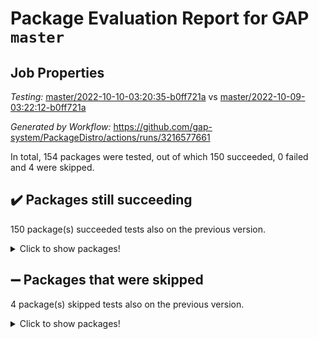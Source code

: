 # Package Evaluation Report for GAP `master`

## Job Properties

*Testing:* [master/2022-10-10-03:20:35-b0ff721a](https://github.com/gap-system/PackageDistro/blob/data/reports/master/2022-10-10-03:20:35-b0ff721a) vs [master/2022-10-09-03:22:12-b0ff721a](https://github.com/gap-system/PackageDistro/blob/data/reports/master/2022-10-09-03:22:12-b0ff721a)

*Generated by Workflow:* https://github.com/gap-system/PackageDistro/actions/runs/3216577661

In total, 154 packages were tested, out of which 150 succeeded, 0 failed and 4 were skipped.

## :heavy_check_mark: Packages still succeeding

150 package(s) succeeded tests also on the previous version.
<details><summary>Click to show packages!</summary>

- 4ti2interface 2022.09-01 [(success)](https://github.com/gap-system/PackageDistro/actions/runs/3216577661/jobs/5258671132)
- ace 5.6.1 [(success)](https://github.com/gap-system/PackageDistro/actions/runs/3216577661/jobs/5258671178)
- aclib 1.3.2 [(success)](https://github.com/gap-system/PackageDistro/actions/runs/3216577661/jobs/5258671205)
- agt 0.2 [(success)](https://github.com/gap-system/PackageDistro/actions/runs/3216577661/jobs/5258671239)
- alnuth 3.2.1 [(success)](https://github.com/gap-system/PackageDistro/actions/runs/3216577661/jobs/5258671268)
- anupq 3.2.6 [(success)](https://github.com/gap-system/PackageDistro/actions/runs/3216577661/jobs/5258671294)
- atlasrep 2.1.5 [(success)](https://github.com/gap-system/PackageDistro/actions/runs/3216577661/jobs/5258671329)
- autodoc 2022.07.10 [(success)](https://github.com/gap-system/PackageDistro/actions/runs/3216577661/jobs/5258671371)
- automata 1.15 [(success)](https://github.com/gap-system/PackageDistro/actions/runs/3216577661/jobs/5258671434)
- automgrp 1.3.2 [(success)](https://github.com/gap-system/PackageDistro/actions/runs/3216577661/jobs/5258671497)
- autpgrp 1.11 [(success)](https://github.com/gap-system/PackageDistro/actions/runs/3216577661/jobs/5258671554)
- cap 2022.10-01 [(success)](https://github.com/gap-system/PackageDistro/actions/runs/3216577661/jobs/5258671619)
- caratinterface 2.3.4 [(success)](https://github.com/gap-system/PackageDistro/actions/runs/3216577661/jobs/5258671673)
- cddinterface 2022.08.11 [(success)](https://github.com/gap-system/PackageDistro/actions/runs/3216577661/jobs/5258671739)
- circle 1.6.5 [(success)](https://github.com/gap-system/PackageDistro/actions/runs/3216577661/jobs/5258671826)
- classicpres 1.22 [(success)](https://github.com/gap-system/PackageDistro/actions/runs/3216577661/jobs/5258671888)
- cohomolo 1.6.10 [(success)](https://github.com/gap-system/PackageDistro/actions/runs/3216577661/jobs/5258671953)
- congruence 1.2.4 [(success)](https://github.com/gap-system/PackageDistro/actions/runs/3216577661/jobs/5258672029)
- corelg 1.56 [(success)](https://github.com/gap-system/PackageDistro/actions/runs/3216577661/jobs/5258672093)
- crime 1.6 [(success)](https://github.com/gap-system/PackageDistro/actions/runs/3216577661/jobs/5258672148)
- crisp 1.4.5 [(success)](https://github.com/gap-system/PackageDistro/actions/runs/3216577661/jobs/5258672194)
- crypting 0.10.3 [(success)](https://github.com/gap-system/PackageDistro/actions/runs/3216577661/jobs/5258672246)
- cryst 4.1.25 [(success)](https://github.com/gap-system/PackageDistro/actions/runs/3216577661/jobs/5258672278)
- crystcat 1.1.10 [(success)](https://github.com/gap-system/PackageDistro/actions/runs/3216577661/jobs/5258672317)
- ctbllib 1.3.4 [(success)](https://github.com/gap-system/PackageDistro/actions/runs/3216577661/jobs/5258672347)
- cubefree 1.19 [(success)](https://github.com/gap-system/PackageDistro/actions/runs/3216577661/jobs/5258672399)
- curlinterface 2.3.1 [(success)](https://github.com/gap-system/PackageDistro/actions/runs/3216577661/jobs/5258672442)
- cvec 2.7.6 [(success)](https://github.com/gap-system/PackageDistro/actions/runs/3216577661/jobs/5258672472)
- datastructures 0.2.7 [(success)](https://github.com/gap-system/PackageDistro/actions/runs/3216577661/jobs/5258672521)
- deepthought 1.0.6 [(success)](https://github.com/gap-system/PackageDistro/actions/runs/3216577661/jobs/5258672577)
- design 1.7 [(success)](https://github.com/gap-system/PackageDistro/actions/runs/3216577661/jobs/5258672643)
- difsets 2.3.1 [(success)](https://github.com/gap-system/PackageDistro/actions/runs/3216577661/jobs/5258672735)
- digraphs 1.6.0 [(success)](https://github.com/gap-system/PackageDistro/actions/runs/3216577661/jobs/5258672784)
- edim 1.3.6 [(success)](https://github.com/gap-system/PackageDistro/actions/runs/3216577661/jobs/5258672822)
- example 4.3.2 [(success)](https://github.com/gap-system/PackageDistro/actions/runs/3216577661/jobs/5258672867)
- examplesforhomalg 2022.10-01 [(success)](https://github.com/gap-system/PackageDistro/actions/runs/3216577661/jobs/5258672916)
- factint 1.6.3 [(success)](https://github.com/gap-system/PackageDistro/actions/runs/3216577661/jobs/5258672964)
- ferret 1.0.8 [(success)](https://github.com/gap-system/PackageDistro/actions/runs/3216577661/jobs/5258673013)
- fga 1.4.0 [(success)](https://github.com/gap-system/PackageDistro/actions/runs/3216577661/jobs/5258673068)
- fining 1.5.1 [(success)](https://github.com/gap-system/PackageDistro/actions/runs/3216577661/jobs/5258673114)
- float 1.0.3 [(success)](https://github.com/gap-system/PackageDistro/actions/runs/3216577661/jobs/5258673162)
- format 1.4.3 [(success)](https://github.com/gap-system/PackageDistro/actions/runs/3216577661/jobs/5258673201)
- forms 1.2.8 [(success)](https://github.com/gap-system/PackageDistro/actions/runs/3216577661/jobs/5258673242)
- fplsa 1.2.5 [(success)](https://github.com/gap-system/PackageDistro/actions/runs/3216577661/jobs/5258673293)
- fr 2.4.10 [(success)](https://github.com/gap-system/PackageDistro/actions/runs/3216577661/jobs/5258673337)
- francy 1.2.5 [(success)](https://github.com/gap-system/PackageDistro/actions/runs/3216577661/jobs/5258673368)
- fwtree 1.3 [(success)](https://github.com/gap-system/PackageDistro/actions/runs/3216577661/jobs/5258673403)
- gapdoc 1.6.6 [(success)](https://github.com/gap-system/PackageDistro/actions/runs/3216577661/jobs/5258673434)
- gauss 2022.09-01 [(success)](https://github.com/gap-system/PackageDistro/actions/runs/3216577661/jobs/5258673461)
- gaussforhomalg 2022.08-03 [(success)](https://github.com/gap-system/PackageDistro/actions/runs/3216577661/jobs/5258673501)
- gbnp 1.0.5 [(success)](https://github.com/gap-system/PackageDistro/actions/runs/3216577661/jobs/5258673534)
- generalizedmorphismsforcap 2022.09-01 [(success)](https://github.com/gap-system/PackageDistro/actions/runs/3216577661/jobs/5258673567)
- genss 1.6.8 [(success)](https://github.com/gap-system/PackageDistro/actions/runs/3216577661/jobs/5258673597)
- gradedmodules 2022.09-02 [(success)](https://github.com/gap-system/PackageDistro/actions/runs/3216577661/jobs/5258673633)
- gradedringforhomalg 2022.08-02 [(success)](https://github.com/gap-system/PackageDistro/actions/runs/3216577661/jobs/5258673659)
- grape 4.8.5 [(success)](https://github.com/gap-system/PackageDistro/actions/runs/3216577661/jobs/5258673697)
- groupoids 1.71 [(success)](https://github.com/gap-system/PackageDistro/actions/runs/3216577661/jobs/5258673750)
- grpconst 2.6.2 [(success)](https://github.com/gap-system/PackageDistro/actions/runs/3216577661/jobs/5258673788)
- guarana 0.96.3 [(success)](https://github.com/gap-system/PackageDistro/actions/runs/3216577661/jobs/5258673826)
- guava 3.17 [(success)](https://github.com/gap-system/PackageDistro/actions/runs/3216577661/jobs/5258673854)
- hap 1.47 [(success)](https://github.com/gap-system/PackageDistro/actions/runs/3216577661/jobs/5258673897)
- hapcryst 0.1.15 [(success)](https://github.com/gap-system/PackageDistro/actions/runs/3216577661/jobs/5258673933)
- hecke 1.5.3 [(success)](https://github.com/gap-system/PackageDistro/actions/runs/3216577661/jobs/5258673975)
- help 3.5 [(success)](https://github.com/gap-system/PackageDistro/actions/runs/3216577661/jobs/5258674022)
- homalg 2022.08-04 [(success)](https://github.com/gap-system/PackageDistro/actions/runs/3216577661/jobs/5258674065)
- homalgtocas 2022.10-01 [(success)](https://github.com/gap-system/PackageDistro/actions/runs/3216577661/jobs/5258674115)
- idrel 2.44 [(success)](https://github.com/gap-system/PackageDistro/actions/runs/3216577661/jobs/5258674157)
- images 1.3.1 [(success)](https://github.com/gap-system/PackageDistro/actions/runs/3216577661/jobs/5258674200)
- intpic 0.3.0 [(success)](https://github.com/gap-system/PackageDistro/actions/runs/3216577661/jobs/5258674252)
- io 4.7.3 [(success)](https://github.com/gap-system/PackageDistro/actions/runs/3216577661/jobs/5258674297)
- io_forhomalg 2022.09-01 [(success)](https://github.com/gap-system/PackageDistro/actions/runs/3216577661/jobs/5258674342)
- irredsol 1.4.3 [(success)](https://github.com/gap-system/PackageDistro/actions/runs/3216577661/jobs/5258674367)
- json 2.1.0 [(success)](https://github.com/gap-system/PackageDistro/actions/runs/3216577661/jobs/5258674400)
- jupyterkernel 1.4.1 [(success)](https://github.com/gap-system/PackageDistro/actions/runs/3216577661/jobs/5258674421)
- jupyterviz 1.5.6 [(success)](https://github.com/gap-system/PackageDistro/actions/runs/3216577661/jobs/5258674448)
- kan 1.34 [(success)](https://github.com/gap-system/PackageDistro/actions/runs/3216577661/jobs/5258674483)
- kbmag 1.5.10 [(success)](https://github.com/gap-system/PackageDistro/actions/runs/3216577661/jobs/5258674515)
- laguna 3.9.5 [(success)](https://github.com/gap-system/PackageDistro/actions/runs/3216577661/jobs/5258674543)
- liealgdb 2.2.1 [(success)](https://github.com/gap-system/PackageDistro/actions/runs/3216577661/jobs/5258674586)
- liepring 2.7 [(success)](https://github.com/gap-system/PackageDistro/actions/runs/3216577661/jobs/5258674622)
- liering 2.4.2 [(success)](https://github.com/gap-system/PackageDistro/actions/runs/3216577661/jobs/5258674662)
- linearalgebraforcap 2022.09-12 [(success)](https://github.com/gap-system/PackageDistro/actions/runs/3216577661/jobs/5258674703)
- localizeringforhomalg 2022.09-01 [(success)](https://github.com/gap-system/PackageDistro/actions/runs/3216577661/jobs/5258674749)
- loops 3.4.2 [(success)](https://github.com/gap-system/PackageDistro/actions/runs/3216577661/jobs/5258674787)
- lpres 1.0.3 [(success)](https://github.com/gap-system/PackageDistro/actions/runs/3216577661/jobs/5258674827)
- majoranaalgebras 1.4 [(success)](https://github.com/gap-system/PackageDistro/actions/runs/3216577661/jobs/5258674873)
- mapclass 1.4.6 [(success)](https://github.com/gap-system/PackageDistro/actions/runs/3216577661/jobs/5258674922)
- matgrp 0.70 [(success)](https://github.com/gap-system/PackageDistro/actions/runs/3216577661/jobs/5258674954)
- matricesforhomalg 2022.10-03 [(success)](https://github.com/gap-system/PackageDistro/actions/runs/3216577661/jobs/5258674999)
- modisom 2.5.3 [(success)](https://github.com/gap-system/PackageDistro/actions/runs/3216577661/jobs/5258675027)
- modulepresentationsforcap 2022.09-02 [(success)](https://github.com/gap-system/PackageDistro/actions/runs/3216577661/jobs/5258675072)
- modules 2022.09-01 [(success)](https://github.com/gap-system/PackageDistro/actions/runs/3216577661/jobs/5258675127)
- monoidalcategories 2022.09-11 [(success)](https://github.com/gap-system/PackageDistro/actions/runs/3216577661/jobs/5258675158)
- nconvex 2022.09-01 [(success)](https://github.com/gap-system/PackageDistro/actions/runs/3216577661/jobs/5258675205)
- nilmat 1.4.2 [(success)](https://github.com/gap-system/PackageDistro/actions/runs/3216577661/jobs/5258675246)
- nock 1.5 [(success)](https://github.com/gap-system/PackageDistro/actions/runs/3216577661/jobs/5258675312)
- normalizinterface 1.3.4 [(success)](https://github.com/gap-system/PackageDistro/actions/runs/3216577661/jobs/5258675355)
- nq 2.5.8 [(success)](https://github.com/gap-system/PackageDistro/actions/runs/3216577661/jobs/5258675383)
- numericalsgps 1.3.1 [(success)](https://github.com/gap-system/PackageDistro/actions/runs/3216577661/jobs/5258675407)
- openmath 11.5.1 [(success)](https://github.com/gap-system/PackageDistro/actions/runs/3216577661/jobs/5258675434)
- orb 4.9.0 [(success)](https://github.com/gap-system/PackageDistro/actions/runs/3216577661/jobs/5258675471)
- packagemanager 1.3.2 [(success)](https://github.com/gap-system/PackageDistro/actions/runs/3216577661/jobs/5258675500)
- patternclass 2.4.2 [(success)](https://github.com/gap-system/PackageDistro/actions/runs/3216577661/jobs/5258675535)
- permut 2.0.4 [(success)](https://github.com/gap-system/PackageDistro/actions/runs/3216577661/jobs/5258675577)
- polenta 1.3.10 [(success)](https://github.com/gap-system/PackageDistro/actions/runs/3216577661/jobs/5258675598)
- polymaking 0.8.6 [(success)](https://github.com/gap-system/PackageDistro/actions/runs/3216577661/jobs/5258675622)
- primgrp 3.4.2 [(success)](https://github.com/gap-system/PackageDistro/actions/runs/3216577661/jobs/5258675651)
- profiling 2.5.0 [(success)](https://github.com/gap-system/PackageDistro/actions/runs/3216577661/jobs/5258675682)
- qpa 1.34 [(success)](https://github.com/gap-system/PackageDistro/actions/runs/3216577661/jobs/5258675727)
- quagroup 1.8.3 [(success)](https://github.com/gap-system/PackageDistro/actions/runs/3216577661/jobs/5258675783)
- radiroot 2.9 [(success)](https://github.com/gap-system/PackageDistro/actions/runs/3216577661/jobs/5258675827)
- rcwa 4.7.0 [(success)](https://github.com/gap-system/PackageDistro/actions/runs/3216577661/jobs/5258675886)
- rds 1.8 [(success)](https://github.com/gap-system/PackageDistro/actions/runs/3216577661/jobs/5258675963)
- recog 1.4.2 [(success)](https://github.com/gap-system/PackageDistro/actions/runs/3216577661/jobs/5258676021)
- repndecomp 1.2.1 [(success)](https://github.com/gap-system/PackageDistro/actions/runs/3216577661/jobs/5258676086)
- repsn 3.1.0 [(success)](https://github.com/gap-system/PackageDistro/actions/runs/3216577661/jobs/5258676150)
- resclasses 4.7.3 [(success)](https://github.com/gap-system/PackageDistro/actions/runs/3216577661/jobs/5258676246)
- ringsforhomalg 2022.10-01 [(success)](https://github.com/gap-system/PackageDistro/actions/runs/3216577661/jobs/5258676320)
- sco 2022.09-01 [(success)](https://github.com/gap-system/PackageDistro/actions/runs/3216577661/jobs/5258676376)
- scscp 2.3.1 [(success)](https://github.com/gap-system/PackageDistro/actions/runs/3216577661/jobs/5258676431)
- semigroups 5.0.2 [(success)](https://github.com/gap-system/PackageDistro/actions/runs/3216577661/jobs/5258676476)
- sglppow 2.2 [(success)](https://github.com/gap-system/PackageDistro/actions/runs/3216577661/jobs/5258676519)
- sgpviz 0.999.5 [(success)](https://github.com/gap-system/PackageDistro/actions/runs/3216577661/jobs/5258676547)
- simpcomp 2.1.14 [(success)](https://github.com/gap-system/PackageDistro/actions/runs/3216577661/jobs/5258676587)
- singular 2022.09.23 [(success)](https://github.com/gap-system/PackageDistro/actions/runs/3216577661/jobs/5258676614)
- sla 1.5.3 [(success)](https://github.com/gap-system/PackageDistro/actions/runs/3216577661/jobs/5258676644)
- smallgrp 1.5 [(success)](https://github.com/gap-system/PackageDistro/actions/runs/3216577661/jobs/5258676674)
- smallsemi 0.6.13 [(success)](https://github.com/gap-system/PackageDistro/actions/runs/3216577661/jobs/5258676718)
- sonata 2.9.4 [(success)](https://github.com/gap-system/PackageDistro/actions/runs/3216577661/jobs/5258676771)
- sophus 1.27 [(success)](https://github.com/gap-system/PackageDistro/actions/runs/3216577661/jobs/5258676816)
- spinsym 1.5.2 [(success)](https://github.com/gap-system/PackageDistro/actions/runs/3216577661/jobs/5258676860)
- standardff 0.9.4 [(success)](https://github.com/gap-system/PackageDistro/actions/runs/3216577661/jobs/5258676921)
- symbcompcc 1.3.2 [(success)](https://github.com/gap-system/PackageDistro/actions/runs/3216577661/jobs/5258676990)
- thelma 1.3 [(success)](https://github.com/gap-system/PackageDistro/actions/runs/3216577661/jobs/5258677039)
- tomlib 1.2.9 [(success)](https://github.com/gap-system/PackageDistro/actions/runs/3216577661/jobs/5258677087)
- toolsforhomalg 2022.09-08 [(success)](https://github.com/gap-system/PackageDistro/actions/runs/3216577661/jobs/5258677137)
- toric 1.9.5 [(success)](https://github.com/gap-system/PackageDistro/actions/runs/3216577661/jobs/5258677193)
- toricvarieties 2022.07.13 [(success)](https://github.com/gap-system/PackageDistro/actions/runs/3216577661/jobs/5258677242)
- transgrp 3.6.3 [(success)](https://github.com/gap-system/PackageDistro/actions/runs/3216577661/jobs/5258677309)
- ugaly 4.0.3 [(success)](https://github.com/gap-system/PackageDistro/actions/runs/3216577661/jobs/5258677356)
- unipot 1.5 [(success)](https://github.com/gap-system/PackageDistro/actions/runs/3216577661/jobs/5258677397)
- unitlib 4.1.0 [(success)](https://github.com/gap-system/PackageDistro/actions/runs/3216577661/jobs/5258677435)
- utils 0.77 [(success)](https://github.com/gap-system/PackageDistro/actions/runs/3216577661/jobs/5258677471)
- uuid 0.7 [(success)](https://github.com/gap-system/PackageDistro/actions/runs/3216577661/jobs/5258677503)
- walrus 0.9991 [(success)](https://github.com/gap-system/PackageDistro/actions/runs/3216577661/jobs/5258677541)
- wedderga 4.10.2 [(success)](https://github.com/gap-system/PackageDistro/actions/runs/3216577661/jobs/5258677589)
- xmod 2.88 [(success)](https://github.com/gap-system/PackageDistro/actions/runs/3216577661/jobs/5258677632)
- xmodalg 1.22 [(success)](https://github.com/gap-system/PackageDistro/actions/runs/3216577661/jobs/5258677664)
- yangbaxter 0.10.1 [(success)](https://github.com/gap-system/PackageDistro/actions/runs/3216577661/jobs/5258677700)
- zeromqinterface 0.14 [(success)](https://github.com/gap-system/PackageDistro/actions/runs/3216577661/jobs/5258677749)
</details>

## :heavy_minus_sign: Packages that were skipped

4 package(s) skipped tests also on the previous version.
<details><summary>Click to show packages!</summary>

- browse 1.8.18 [(skipped)](https://github.com/gap-system/PackageDistro/actions/runs/3216577661/jobs/5258600967)
- itc 1.5.1 [(skipped)](https://github.com/gap-system/PackageDistro/actions/runs/3216577661/jobs/5258600967)
- polycyclic 2.16 [(skipped)](https://github.com/gap-system/PackageDistro/actions/runs/3216577661/jobs/5258600967)
- xgap 4.31 [(skipped)](https://github.com/gap-system/PackageDistro/actions/runs/3216577661/jobs/5258600967)
</details>

